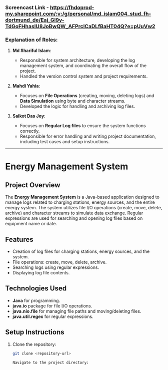
### **Screencast Link - https://fhdoprod-my.sharepoint.com/:v:/g/personal/md_islam004_stud_fh-dortmund_de/Eaj_GI9y-TdGoFHhaslU8JoBwQW_AFPrclCaDLfBaHT04Q?e=pUuVw2**


### **Explanation of Roles:**

1. **Md Shariful Islam**: 
   - Responsible for system architecture, developing the log management system, and coordinating the overall flow of the project.
   - Handled the version control system and project requirements.
   
2. **Mahdi Yahia**: 
   - Focuses on **File Operations** (creating, moving, deleting logs) and **Data Simulation** using byte and character streams.
   - Developed the logic for handling and archiving log files.

3. **Saikot Das Joy**: 
   - Focuses on **Regular Log files** to ensure the system functions correctly.
   - Responsible for error handling and writing project documentation, including test cases and setup instructions.

---






# Energy Management System

## Project Overview

The **Energy Management System** is a Java-based application designed to manage logs related to charging stations, energy sources, and the entire energy system. The system utilizes file I/O operations (create, move, delete, archive) and character streams to simulate data exchange. Regular expressions are used for searching and opening log files based on equipment name or date.

## Features

- Creation of log files for charging stations, energy sources, and the system.
- File operations: create, move, delete, archive.
- Searching logs using regular expressions.
- Displaying log file contents.

## Technologies Used

- **Java** for programming.
- **java.io** package for file I/O operations.
- **java.nio.file** for managing file paths and moving/deleting files.
- **java.util.regex** for regular expressions.

## Setup Instructions

1. Clone the repository:
   ```bash
   git clone <repository-url>

   Navigate to the project directory:



